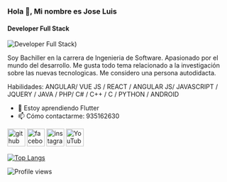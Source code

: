 ### Hola 👋, Mi nombre es Jose Luis
#### Developer Full Stack
![Developer Full Stack]([https://recluit.com/WP-Blog/wp-content/uploads/2021/09/dia-programador-recluit.jpg]))

Soy Bachiller en la carrera de Ingenieria de Software. Apasionado por el mundo del desarrollo. Me gusta todo tema relacionado a la investigación sobre las nuevas tecnologicas. Me considero una persona autodidacta.

Habilidades: ANGULAR/ VUE JS / REACT / ANGULAR JS/ JAVASCRIPT / JQUERY / JAVA / PHP/ C# / C++ / C / PYTHON / ANDROID

- 🌱 Estoy aprendiendo Flutter 
- 📫 Cómo contactarme: 935162630 


[<img src='https://cdn.jsdelivr.net/npm/simple-icons@3.0.1/icons/github.svg' alt='github' height='40'>](https://github.com/jose9428)  [<img src='https://cdn.jsdelivr.net/npm/simple-icons@3.0.1/icons/facebook.svg' alt='facebook' height='40'>](https://www.facebook.com/people/Jose-Luis/100024599944318/)  [<img src='https://cdn.jsdelivr.net/npm/simple-icons@3.0.1/icons/instagram.svg' alt='instagram' height='40'>](https://www.instagram.com/jose.luis94822/)  [<img src='https://cdn.jsdelivr.net/npm/simple-icons@3.0.1/icons/youtube.svg' alt='YouTube' height='40'>](https://www.youtube.com/channel/UC3IMYvCVDv2nwm_V1OOdrBA/featured)  

[![Top Langs](https://github-readme-stats.vercel.app/api/top-langs/?username=jose9428)](https://github.com/anuraghazra/github-readme-stats)

![Profile views](https://gpvc.arturio.dev/jose9428)  

